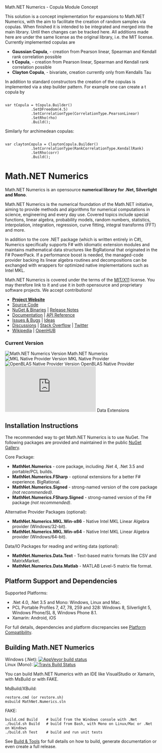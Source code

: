 Math.NET Numerics - Copula Module Concept

This solution is a concept implementation for expansions to Math.NET Numerics, with the aim to facilitate the creation of random samples via copulas.
When finished it is intended to be integrated and merged into the main library. Until then changes can be tracked here.
All additions made here are under the same license as the original library, i.e. the MIT license.
Currently implemented copulas are
- **Gaussian Copula**, - creation from Pearson linear, Spearman and Kendall rank correlation possible
- **t Copula**, - creation from Pearson linear, Spearman and Kendall rank correlation possible
- **Clayton Copula**, - bivariate, creation currently only from Kendalls Tau

In addition to standard constructors the creation of the copulas is implemented via a step builder pattern. For example one can create a t copula by
<pre lang="c#"><code>
var tCopula = tCopula.Builder()
            .SetDFreedom(4.5)
            .SetCorrelationType(CorrelationType.PearsonLinear)
            .SetRho(rho)
            .Build();
</code></pre>
Similarly for archimedean copulas:
<pre lang="c#"><code>
var claytonCopula = ClaytonCopula.Builder()
            .SetCorrelationType(RankCorrelationType.KendallRank)
            .SetRho(corr)
            .Build();
</code></pre>

Math.NET Numerics
=================

Math.NET Numerics is an opensource **numerical library for .Net, Silverlight and Mono**.

Math.NET Numerics is the numerical foundation of the Math.NET initiative, aiming to provide methods and algorithms for numerical computations in science, engineering and every day use. Covered topics include special functions, linear algebra, probability models, random numbers, statistics, interpolation, integration, regression, curve fitting, integral transforms (FFT) and more.

In addition to the core .NET package (which is written entirely in C#), Numerics specifically supports F# with idiomatic extension modules and maintains mathematical data structures like BigRational that originated in the F# PowerPack. If a performance boost is needed, the managed-code provider backing its linear algebra routines and decompositions can be exchanged with wrappers for optimized native implementations such as Intel MKL.

Math.NET Numerics is covered under the terms of the [MIT/X11](LICENSE.md) license. You may therefore link to it and use it in both opensource and proprietary software projects. We accept contributions!

* [**Project Website**](http://numerics.mathdotnet.com)
* [Source Code](http://github.com/mathnet/mathnet-numerics)
* [NuGet & Binaries](http://numerics.mathdotnet.com/Packages.html) | [Release Notes](http://numerics.mathdotnet.com/ReleaseNotes.html)
* [Documentation](http://numerics.mathdotnet.com) | [API Reference](http://numerics.mathdotnet.com/api/)
* [Issues & Bugs](http://github.com/mathnet/mathnet-numerics/issues) | [Ideas](http://feedback.mathdotnet.com/forums/2060-math-net-numerics)
* [Discussions](http://discuss.mathdotnet.com/c/numerics) | [Stack Overflow](http://stackoverflow.com/questions/tagged/mathdotnet) | [Twitter](http://twitter.com/MathDotNet)
* [Wikipedia](http://en.wikipedia.org/wiki/Math.NET_Numerics) | [OpenHUB](https://www.ohloh.net/p/mathnet)

### Current Version

![Math.NET Numerics Version](https://buildstats.info/nuget/MathNet.Numerics) Math.NET Numerics  
![MKL Native Provider Version](https://buildstats.info/nuget/MathNet.Numerics.MKL.Win) MKL Native Provider  
![OpenBLAS Native Provider Version](https://buildstats.info/nuget/MathNet.Numerics.OpenBLAS.Win) OpenBLAS Native Provider  
![Data Extensions Version](https://buildstats.info/nuget/MathNet.Numerics.Data.Text) Data Extensions

Installation Instructions
-------------------------

The recommended way to get Math.NET Numerics is to use NuGet. The following packages are provided and maintained in the public [NuGet Gallery](https://nuget.org/profiles/mathnet/).

Core Package:

- **MathNet.Numerics** - core package, including .Net 4, .Net 3.5 and portable/PCL builds.
- **MathNet.Numerics.FSharp** - optional extensions for a better F# experience. BigRational.
- **MathNet.Numerics.Signed** - strong-named version of the core package *(not recommended)*.
- **MathNet.Numerics.FSharp.Signed** - strong-named version of the F# package *(not recommended)*.

Alternative Provider Packages (optional):

- **MathNet.Numerics.MKL.Win-x86** - Native Intel MKL Linear Algebra provider (Windows/32-bit).
- **MathNet.Numerics.MKL.Win-x64** - Native Intel MKL Linear Algebra provider (Windows/64-bit).

Data/IO Packages for reading and writing data (optional):

- **MathNet.Numerics.Data.Text** - Text-based matrix formats like CSV and MatrixMarket.
- **MathNet.Numerics.Data.Matlab** - MATLAB Level-5 matrix file format.

Platform Support and Dependencies
---------------------------------

Supported Platforms:

- .Net 4.0, .Net 3.5 and Mono: Windows, Linux and Mac.
- PCL Portable Profiles 7, 47, 78, 259 and 328: Windows 8, Silverlight 5, Windows Phone/SL 8, Windows Phone 8.1.
- Xamarin: Android, iOS

For full details, dependencies and platform discrepancies see [Platform Compatibility](http://numerics.mathdotnet.com/Compatibility.html).

Building Math.NET Numerics
--------------------------

Windows (.Net): [![AppVeyor build status](https://ci.appveyor.com/api/projects/status/79j22c061saisces/branch/master)](https://ci.appveyor.com/project/cdrnet/mathnet-numerics)  
Linux (Mono): [![Travis Build Status](https://travis-ci.org/mathnet/mathnet-numerics.svg?branch=master)](https://travis-ci.org/mathnet/mathnet-numerics)

You can build Math.NET Numerics with an IDE like VisualStudio or Xamarin,
with MsBuild or with FAKE.

MsBuild/XBuild:

    restore.cmd (or restore.sh)
    msbuild MathNet.Numerics.sln

FAKE:

    build.cmd Build    # build from the Windows console with .Net
    ./build.sh Build   # build from Bash, with Mono on Linux/Mac or .Net on Windows
    ./build.sh Test    # build and run unit tests

See [Build & Tools](http://numerics.mathdotnet.com/Build.html) for full details
on how to build, generate documentation or even create a full release.
